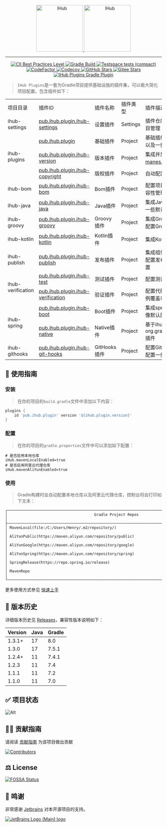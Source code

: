 <p align="center">
    <a target="_blank" href="https://ihub.pub/">
        <img src="https://doc.ihub.pub/ihub.svg" height="150" alt="IHub">
        <img src="https://doc.ihub.pub/ihub_plugins.svg" height="150" alt="IHub">
    </a>
</p>

---

<p align="center">
    <a target="_blank" href="https://bestpractices.coreinfrastructure.org/projects/6921">
        <img alt="CII Best Practices Level" src="https://img.shields.io/cii/level/6921">
    </a>
    <a target="_blank" href="https://github.com/ihub-pub/plugins/actions/workflows/gradle-build.yml">
        <img src="https://img.shields.io/github/actions/workflow/status/ihub-pub/plugins/gradle-build.yml?branch=main&label=Build&logo=GitHub+Actions&logoColor=white" alt="Gradle Build"/>
    </a>
    <a target="_blank" href="https://ihub-pub.testspace.com/spaces/219260/current">
        <img alt="Testspace tests (compact)" src="https://img.shields.io/testspace/tests/ihub-pub/ihub-pub:plugins/main?compact_message&label=Tests&logo=GitHub+Actions&logoColor=white">
    </a>
    <a target="_blank" href="https://www.codefactor.io/repository/github/ihub-pub/plugins">
        <img src="https://img.shields.io/codefactor/grade/github/ihub-pub/plugins/main?color=white&label=Codefactor&labelColor=F44A6A&logo=CodeFactor&logoColor=white" alt="CodeFactor"/>
    </a>
    <a target="_blank" href="https://codecov.io/gh/ihub-pub/plugins">
        <img src="https://img.shields.io/codecov/c/github/ihub-pub/plugins?token=ZQ0WR3ZSWG&color=white&label=Codecov&labelColor=F01F7A&logo=Codecov&logoColor=white" alt="Codecov"/>
    </a>
    <a target="_blank" href="https://github.com/ihub-pub/plugins/stargazers">
        <img src="https://img.shields.io/github/stars/ihub-pub/plugins?color=white&logo=GitHub&labelColor=181717" alt="GitHub Stars"/>
    </a>
    <a target="_blank" href='https://gitee.com/ihub-pub/plugins/stargazers'>
        <img src='https://gitee.com/ihub-pub/plugins/badge/star.svg?theme=dark' alt='Gitee Stars'/>
    </a>
    <a target="_blank" href="https://plugins.gradle.org/plugin/pub.ihub.plugin">
        <img src="https://img.shields.io/maven-metadata/v?color=white&label=Gradle&labelColor=02303A&logo=Gradle&metadataUrl=https%3A%2F%2Fplugins.gradle.org%2Fm2%2Fpub%2Fihub%2Fplugin%2Fihub-plugins%2Fmaven-metadata.xml" alt="IHub Plugins Gradle Plugin"/>
    </a>
</p>

> `IHub Plugins`是一套为Gradle项目提供基础设施的插件集，可以极大简化项目配置。包含插件如下：

<table>
<tr><td>项目目录</td><td>插件ID</td><td>插件名称</td><td>插件类型</td><td>插件描述</td></tr>
<tr><td>ihub-settings</td><td><a href="https://doc.ihub.pub/plugins/iHubSettings">pub.ihub.plugin.ihub-settings</a></td><td>设置插件</td><td>Settings</td><td>插件仓库、插件版本以及子项目管理</td></tr>
<tr><td rowspan="3">ihub-plugins</td><td><a href="https://doc.ihub.pub/plugins/iHub">pub.ihub.plugin</a></td><td>基础插件</td><td>Project</td><td>基础插件，用于配置组件仓库以及一些其他扩展属性</td></tr>
<tr><td><a href="https://doc.ihub.pub/plugins/iHubVersion">pub.ihub.plugin.ihub-version</a></td><td>版本插件</td><td>Project</td><td>集成并加强<a href="https://plugins.gradle.org/plugin/com.github.ben-manes.versions">ben-manes.versions</a>插件</td></tr>
<tr><td><a href="https://doc.ihub.pub/plugins/iHubCopyright">pub.ihub.plugin.ihub-copyright</a></td><td>版权插件</td><td>Project</td><td>自动配置IDEA版权信息</td></tr>
<tr><td>ihub-bom</td><td><a href="https://doc.ihub.pub/plugins/iHubBom">pub.ihub.plugin.ihub-bom</a></td><td>Bom插件</td><td>Project</td><td>配置项目依赖组件版本以及兼容性管理</td></tr>
<tr><td>ihub-java</td><td><a href="https://doc.ihub.pub/plugins/iHubJava">pub.ihub.plugin.ihub-java</a></td><td>Java插件</td><td>Project</td><td>集成Java相关插件环境、配置一些默认依赖以及兼容性配置</td></tr>
<tr><td>ihub-groovy</td><td><a href="https://doc.ihub.pub/plugins/iHubGroovy">pub.ihub.plugin.ihub-groovy</a></td><td>Groovy插件</td><td>Project</td><td>集成Groovy相关插件环境以及配置Groovy默认组件依赖</td></tr>
<tr><td>ihub-kotlin</td><td><a href="https://doc.ihub.pub/plugins/iHubKotlin">pub.ihub.plugin.ihub-kotlin</a></td><td>Kotlin插件</td><td>Project</td><td>集成Kotlin相关插件环境</td></tr>
<tr><td>ihub-publish</td><td><a href="https://doc.ihub.pub/plugins/iHubPublish">pub.ihub.plugin.ihub-publish</a></td><td>发布插件</td><td>Project</td><td>集成组件发布相关插件环境，配置发布仓库以及其他默认配置</td></tr>
<tr><td rowspan="2">ihub-verification</td><td><a href="https://doc.ihub.pub/plugins/iHubTest">pub.ihub.plugin.ihub-test</a></td><td>测试插件</td><td>Project</td><td>配置测试任务</td></tr>
<tr><td><a href="https://doc.ihub.pub/plugins/iHubVerification">pub.ihub.plugin.ihub-verification</a></td><td>验证插件</td><td>Project</td><td>配置代码静态检查以及测试用例覆盖率等</td></tr>
<tr><td rowspan="2">ihub-spring</td><td><a href="https://doc.ihub.pub/plugins/iHubBoot">pub.ihub.plugin.ihub-boot</a></td><td>Boot插件</td><td>Project</td><td>集成spring-boot插件以及镜像默认配置</td></tr>
<tr><td><a href="https://doc.ihub.pub/plugins/iHubNative">pub.ihub.plugin.ihub-native</a></td><td>Native插件</td><td>Project</td><td>基于ihub-boot扩展引入org.graalvm.buildtools.native插件</td></tr>
<tr><td>ihub-githooks</td><td><a href="https://doc.ihub.pub/plugins/iHubGitHooks">pub.ihub.plugin.ihub-git-hooks</a></td><td>GitHooks插件</td><td>Project</td><td>配置GitHooks，可以为git操作配置一些钩子命令</td></tr>
</table>

## 🧭 使用指南

### 安装
> 在你的项目的`build.gradle`文件中添加以下内容：

```groovy
plugins {
    id 'pub.ihub.plugin' version '${ihub.plugin.version}'
}
```

### 配置
> 在你的项目的`gradle.properties`文件中可以添加如下配置：

```properties
# 是否启用本地仓库
iHub.mavenLocalEnabled=true
# 是否启用阿里云代理仓库
iHub.mavenAliYunEnabled=true
```

### 使用
> Gradle构建时会自动配置本地仓库以及阿里云代理仓库，控制台将会打印如下文本：

```text
┌──────────────────────────────────────────────────────────────────────────────────────────────────┐
│                                       Gradle Project Repos                                       │
├──────────────────────────────────────────────────────────────────────────────────────────────────┤
│ MavenLocal(file:/C:/Users/Henry/.m2/repository/)                                                 │
│ AliYunPublic(https://maven.aliyun.com/repository/public)                                         │
│ AliYunGoogle(https://maven.aliyun.com/repository/google)                                         │
│ AliYunSpring(https://maven.aliyun.com/repository/spring)                                         │
│ SpringRelease(https://repo.spring.io/release)                                                    │
│ MavenRepo                                                                                        │
└──────────────────────────────────────────────────────────────────────────────────────────────────┘
```

更多使用方式参见 [快速上手](https://doc.ihub.pub/plugins/)

## 🔖 版本历史

详细版本历史见 [Releases](https://github.com/ihub-pub/plugins/releases)，兼容性版本说明如下：

| Version | Java | Gradle |
|---------|------|--------|
| 1.3.1+  | 17   | 8.0    |
| 1.3.0   | 17   | 7.5.1  |
| 1.2.4+  | 11   | 7.4.1  |
| 1.2.3   | 11   | 7.4    |
| 1.1.1   | 11   | 7.2    |
| 1.1.0   | 11   | 7.0    |

## ✅ 项目状态

![Alt](https://repobeats.axiom.co/api/embed/577279f67858fb89c702e0cf0bc604e42decca5d.svg "Repobeats analytics image")

## 👨‍💻 贡献指南
请阅读 [贡献指南](https://github.com/ihub-pub/.github/blob/main/CONTRIBUTING.md) 为该项目做出贡献

[![Contributors](https://contrib.rocks/image?repo=ihub-pub/plugins)](https://github.com/ihub-pub/plugins/graphs/contributors "Contributors")

## ⚖️ License

<!-- [![FOSSA Status](https://app.fossa.com/api/projects/git%2Bgithub.com%2Fihub-pub%2Fplugins.svg?type=shield)](https://app.fossa.com/projects/git%2Bgithub.com%2Fihub-pub%2Fplugins?ref=badge_shield) -->
[![FOSSA Status](https://app.fossa.com/api/projects/git%2Bgithub.com%2Fihub-pub%2Fplugins.svg?type=large)](https://app.fossa.com/projects/git%2Bgithub.com%2Fihub-pub%2Fplugins?ref=badge_large)

## 💝 鸣谢

非常感谢 [Jetbrains](https://jb.gg/OpenSourceSupport) 对本开源项目的支持。

[![JetBrains Logo (Main) logo](https://resources.jetbrains.com/storage/products/company/brand/logos/jb_beam.svg)](https://jb.gg/OpenSourceSupport "Thanks to JetBrains for sponsoring")

